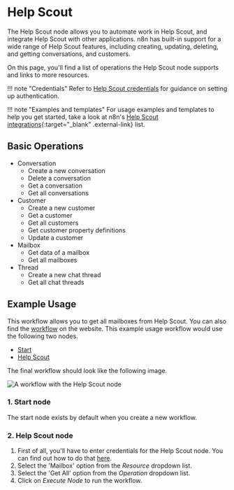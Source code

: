 # Help Scout


The Help Scout node allows you to automate work in Help Scout, and integrate Help Scout with other applications. n8n has built-in support for a wide range of Help Scout features, including creating, updating, deleting, and getting conversations, and customers.


On this page, you'll find a list of operations the Help Scout node supports and links to more resources.

!!! note "Credentials"
    Refer to [Help Scout credentials](https://docs.n8n.io/integrations/builtin/credentials/helpscout/) for guidance on setting up authentication. 

!!! note "Examples and templates"
    For usage examples and templates to help you get started, take a look at n8n's [Help Scout integrations](https://n8n.io/integrations/helpscout/){:target="_blank" .external-link} list.


## Basic Operations

* Conversation
    * Create a new conversation
    * Delete a conversation
    * Get a conversation
    * Get all conversations
* Customer
    * Create a new customer
    * Get a customer
    * Get all customers
    * Get customer property definitions
    * Update a customer
* Mailbox
    * Get data of a mailbox
    * Get all mailboxes
* Thread
    * Create a new chat thread
    * Get all chat threads

## Example Usage

This workflow allows you to get all mailboxes from Help Scout. You can also find the [workflow](https://n8n.io/workflows/567) on the website. This example usage workflow would use the following two nodes.
- [Start](/integrations/builtin/core-nodes/n8n-nodes-base.start/)
- [Help Scout]()

The final workflow should look like the following image.

![A workflow with the Help Scout node](/_images/integrations/builtin/app-nodes/helpscout/workflow.png)

### 1. Start node

The start node exists by default when you create a new workflow.

### 2. Help Scout node

1. First of all, you'll have to enter credentials for the Help Scout node. You can find out how to do that [here](/integrations/builtin/credentials/helpscout/).
2. Select the 'Mailbox' option from the *Resource* dropdown list.
3. Select the 'Get All' option from the *Operation* dropdown list.
4. Click on *Execute Node* to run the workflow.
